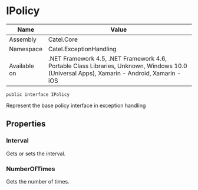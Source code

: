 

# IPolicy

Name|Value
---|---
Assembly|Catel.Core
Namespace|Catel.ExceptionHandling
Available on|.NET Framework 4.5, .NET Framework 4.6, Portable Class Libraries, Unknown, Windows 10.0 (Universal Apps), Xamarin - Android, Xamarin - iOS

```
public interface IPolicy
```

Represent the base policy interface in exception handling



## Properties

### Interval

Gets or sets the interval.



### NumberOfTimes

Gets the number of times.



